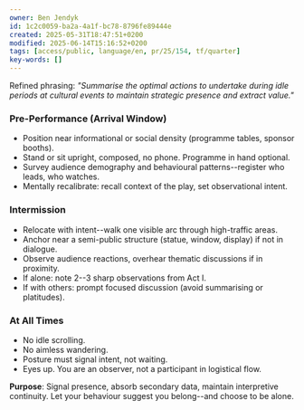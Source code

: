 ```yaml
---
owner: Ben Jendyk
id: 1c2c0059-ba2a-4a1f-bc78-8796fe89444e
created: 2025-05-31T18:47:51+0200
modified: 2025-06-14T15:16:52+0200
tags: [access/public, language/en, pr/25/154, tf/quarter]
key-words: []
---
```


Refined phrasing: _"Summarise the optimal actions to undertake during idle periods at cultural events to maintain strategic presence and extract value."_

### **Pre-Performance (Arrival Window)**

- Position near informational or social density (programme tables, sponsor booths).
- Stand or sit upright, composed, no phone. Programme in hand optional.
- Survey audience demography and behavioural patterns--register who leads, who watches.
- Mentally recalibrate: recall context of the play, set observational intent.

### **Intermission**

- Relocate with intent--walk one visible arc through high-traffic areas.
- Anchor near a semi-public structure (statue, window, display) if not in dialogue.
- Observe audience reactions, overhear thematic discussions if in proximity.
- If alone: note 2--3 sharp observations from Act I.
- If with others: prompt focused discussion (avoid summarising or platitudes).

### **At All Times**

- No idle scrolling.
- No aimless wandering.
- Posture must signal intent, not waiting.
- Eyes up. You are an observer, not a participant in logistical flow.

**Purpose**: Signal presence, absorb secondary data, maintain interpretive continuity. Let your behaviour suggest you belong--and choose to be alone.